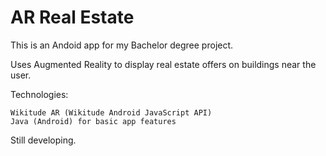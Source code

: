 # AR Real Estate
 
This is an Andoid app for my Bachelor degree project.

Uses Augmented Reality to display real estate offers on buildings near the user.

Technologies:

    Wikitude AR (Wikitude Android JavaScript API)
    Java (Android) for basic app features

Still developing.
